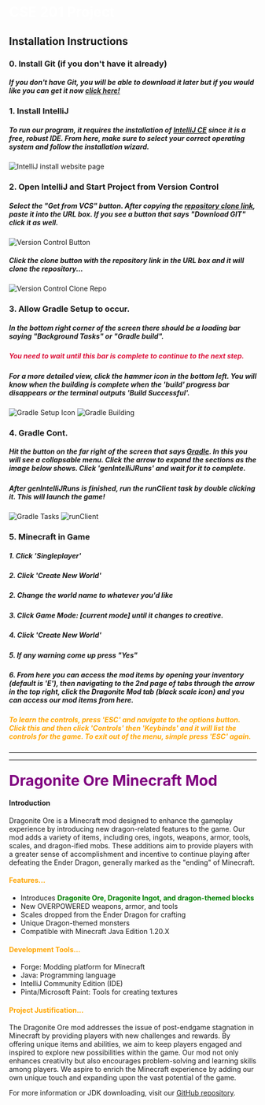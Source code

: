 ### <h1 style="color:white;">CSE 201 Project</h1>
## Installation Instructions
### 0. Install Git (if you don't have it already)
##### If you don't have Git, you will be able to download it later but if you would like you can get it now [click here!](https://github.com/git-guides/install-git)
### 1. Install IntelliJ
##### To run our program, it requires the installation of [IntelliJ CE](https://www.jetbrains.com/idea/download/#section=windows) since it is a free, robust IDE. From here, make sure to select your correct operating system and follow the installation wizard.
![IntelliJ install website page](https://i.imgur.com/Nt4m1Fn.png)

### 2. Open IntelliJ and Start Project from Version Control
##### Select the "Get from VCS" button. After copying the [repository clone link](https://github.com/XanderStigall03/DragoniteModCSE201.git), paste it into the URL box. If you see a button that says "Download GIT" click it as well.
![Version Control Button](https://i.imgur.com/i1GuCTu.png)

##### Click the clone button with the repository link in the URL box and it will clone the repository...
![Version Control Clone Repo](https://i.imgur.com/Q86WX4v.png)



### 3. Allow Gradle Setup to occur.
##### In the bottom right corner of the screen there should be a loading bar saying "Background Tasks" or "Gradle build". 
##### <span style="color:#DC143C">You need to wait until this bar is complete to continue to the next step.</style>
##### For a more detailed view, click the hammer icon in the bottom left. You will know when the building is complete when the 'build' progress bar disappears or the terminal outputs 'Build Successful'.
![Gradle Setup Icon](https://i.imgur.com/EqlNknV.png)
![Gradle Building](https://i.imgur.com/MZp8bWp.png)

### 4. Gradle Cont.
##### Hit the button on the far right of the screen that says [Gradle](https://i.imgur.com/EqlNknV.png). In this you will see a collapsable menu.  Click the arrow to expand the sections as the image below shows. Click 'genIntelliJRuns' and wait for it to complete.
##### After genIntelliJRuns is finished, run the runClient task by double clicking it. This will launch the game!
![Gradle Tasks](https://i.imgur.com/PMJzQAa.png)
![runClient](https://i.imgur.com/kRAzQyp.png)


### 5. Minecraft in Game
##### 1. Click 'Singleplayer'
##### 2. Click 'Create New World'
##### 2. Change the world name to whatever you'd like
##### 3. Click Game Mode: [current mode] until it changes to creative.
##### 4. Click 'Create New World'
##### 5. If any warning come up press "Yes"
##### 6. From here you can access the mod items by opening your inventory (default is 'E'), then navigating to the 2nd page of tabs through the arrow in the top right, click the Dragonite Mod tab (black scale icon) and you can access our mod items from here.
##### <span style="color:orange">To learn the controls, press 'ESC' and navigate to the options button. Click this and then click 'Controls' then 'Keybinds' and it will list the controls for the game. To exit out of the menu, simple press 'ESC' again.</style>

***

***

### <span style="color:purple; font-size:30px;">Dragonite Ore Minecraft Mod</span>

#### Introduction
Dragonite Ore is a Minecraft mod designed to enhance the gameplay experience by introducing new dragon-related features to the game. Our mod adds a variety of items, including ores, ingots, weapons, armor, tools, scales, and dragon-ified mobs. These additions aim to provide players with a greater sense of accomplishment and incentive to continue playing after defeating the Ender Dragon, generally marked as the "ending" of Minecraft.

#### <span style="color:orange">Features...</span>
- Introduces <span style="color:green;"><b>Dragonite Ore, Dragonite Ingot, and dragon-themed blocks</b></span>
- New OVERPOWERED weapons, armor, and tools
- Scales dropped from the Ender Dragon for crafting
- Unique Dragon-themed monsters
- Compatible with Minecraft Java Edition 1.20.X

#### <span style="color:orange">Development Tools...</span>
- Forge: Modding platform for Minecraft
- Java: Programming language
- IntelliJ Community Edition (IDE)
- Pinta/Microsoft Paint: Tools for creating textures

#### <span style="color:orange">Project Justification...</span>
The Dragonite Ore mod addresses the issue of post-endgame stagnation in Minecraft by providing players with new challenges and rewards. By offering unique items and abilities, we aim to keep players engaged and inspired to explore new possibilities within the game. Our mod not only enhances creativity but also encourages problem-solving and learning skills among players. We aspire to enrich the Minecraft experience by adding our own unique touch and expanding upon the vast potential of the game.

For more information or JDK downloading, visit our <a href="https://github.com/XanderStigall03/DragoniteModCSE201">GitHub repository</a>. 
